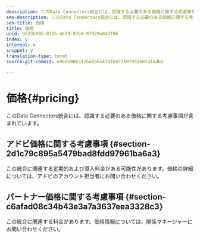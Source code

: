 ```yaml
---
description: このData Connectors統合には、認識する必要のある価格に関する考慮事項が含まれています。
seo-description: このData Connectors統合には、認識する必要のある価格に関する考慮事項が含まれています。
seo-title: 価格
title: 価格
uuid: e633b005-012b-4679-97b8-97929a84df06
index: y
internal: n
snippet: y
translation-type: tm+mt
source-git-commit: e96de98b3176a05654fdf697210f992b0fd4adb1

---
```



# 価格{#pricing}

このData Connectors統合には、認識する必要のある価格に関する考慮事項が含まれています。

## アドビ価格に関する考慮事項 {#section-2d1c79c895a5479bad8fdd97961ba6a3}

この統合に関連する定期的および導入料金がある可能性があります。価格の詳細については、アドビのアカウント担当者にお問い合わせください。

## パートナー価格に関する考慮事項 {#section-c6afad08c34b43e3a7a3637eea3328c3}

この統合に関連する料金があります。価格情報については、関係マネージャーにお問い合わせください。
